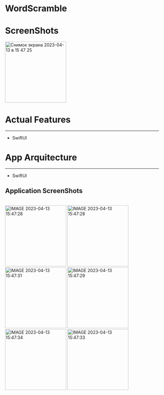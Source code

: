 # WordScramble

# ScreenShots

<img width="200" alt="Снимок экрана 2023-04-13 в 15 47 25" src="https://user-images.githubusercontent.com/95250432/231763495-0244bbce-2689-44d4-82ef-ee8987b904a9.jpg">

# Actual Features
____
+ SwiftUI

# App Arquitecture
____
+ SwiftUI

## Application ScreenShots
\
<img width="200" alt="IMAGE 2023-04-13 15:47:28" src="https://user-images.githubusercontent.com/95250432/231764699-65aa0a6f-8ab0-4c24-8c1e-5fbbf59866ac.jpg"> 
<img width="200" alt="IMAGE 2023-04-13 15:47:28" src="https://user-images.githubusercontent.com/95250432/231764693-9f5bba0d-1b63-4374-abd4-772c773ace0d.jpg"> 
<img width="200" alt="IMAGE 2023-04-13 15:47:31" src="https://user-images.githubusercontent.com/95250432/231764706-b311af3b-a226-413d-9aad-68edecccab68.jpg">
<img width="200" alt="IMAGE 2023-04-13 15:47:29" src="https://user-images.githubusercontent.com/95250432/231770409-12da4688-f2f3-4b96-8b45-f58b121556ae.jpg">
<img width="200" alt="IMAGE 2023-04-13 15:47:34" src="https://user-images.githubusercontent.com/95250432/231764712-1716b14c-c4a6-4449-afd1-1b65d723c45e.jpg">
<img width="200" alt="IMAGE 2023-04-13 15:47:33" src="https://user-images.githubusercontent.com/95250432/231764708-b2bac742-b021-4f16-8c84-228d468515fd.jpg">
